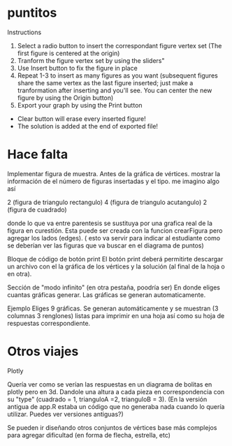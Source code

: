 # puntitos
Instructions
1. Select a radio button to insert the correspondant figure vertex set (The first figure is centered at the origin)
2. Tranform the figure vertex set by using the sliders"
3. Use Insert button to fix the figure in place
4. Repeat 1-3 to insert as many figures as you want (subsequent figures share the same vertex as the last figure inserted;    just make a tranformation after inserting and you'll see. You can center the new figure by using the Origin button)
5. Export your graph by using the Print button

* Clear button will erase every inserted figure!
* The solution is added at the end of exported file!

# Hace falta

Implementar figura de muestra. Antes de la gráfica de vértices. mostrar la información de el número de figuras insertadas y el tipo. me imagino algo así

2 (figura de triangulo rectangulo)  4 (figura de triangulo acutangulo)  2 (figura de cuadrado)

donde lo que va entre parentesis se sustituya por una grafica real de la figura en curestión. Esta puede ser creada con la funcion crearFigura pero agregar los lados (edges). ( esto va servir para indicar al estudiante como se deberían ver las figuras que va buscar en el diagrama de puntos)

Bloque de código de botón print
El botón print deberá permitirte descargar un archivo con el la gráfica de los vértices y la solución (al final de la hoja o en otra).

Sección de "modo infinito" (en otra pestaña, poodría ser)
En donde eliges cuantas gráficas generar. Las gráficas se generan automaticamente. 

Ejemplo
Eliges 9 gráficas. Se generan automáticamente y se muestran (3 columnas 3 renglones) listas para imprimir en una hoja así como su hoja de respuestas correspondiente.


# Otros viajes
Plotly

Quería ver como se verían las respuestas en un diagrama de bolitas en plotly pero en 3d. Dandole una altura a cada pieza en correspondencia con su "type" (cuadrado = 1, trianguloA =2, trianguloB = 3). (En la versión antigua de app.R estaba un código que no generaba nada cuando lo quería utilizar. Puedes ver versiones antiguas?)

Se pueden ir diseñando otros conjuntos de vértices base más complejos para agregar dificultad (en forma de flecha, estrella, etc)
